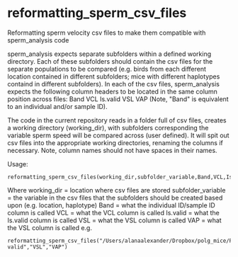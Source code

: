 # reformatting_sperm_csv_files
Reformatting sperm velocity csv files to make them compatible with sperm_analysis code

sperm_analysis expects separate subfolders within a defined working directory. Each of these subfolders should contain the csv files for the separate populations to be compared (e.g. birds from each different location contained in different subfolders; mice with different haplotypes containd in different subfolders). In each of the csv files, sperm_analysis expects the following column headers to be located in the same column position across files:
Band
VCL
Is.valid
VSL
VAP
(Note, "Band" is equivalent to an individual and/or sample ID).

The code in the current repository reads in a folder full of csv files, creates a working directory (working_dir), with subfolders corresponding the variable sperm speed will be compared across (user defined). It will spit out csv files into the appropriate working directories, renaming the columns if necessary. Note, column names should not have spaces in their names.

Usage:
```
reformatting_sperm_csv_files(working_dir,subfolder_variable,Band,VCL,Is.valid,VSL,VAP)
```
Where working_dir = location where csv files are stored
subfolder_variable = the variable in the csv files that the subfolders should be created based upon (e.g. location, haplotype)
Band = what the individual ID/sample ID column is called
VCL = what the VCL column is called
Is.valid = what the Is.valid column is called
VSL = what the VSL column is called
VAP = what the VSL column is called
e.g.
```
reformatting_sperm_csv_files("/Users/alanaalexander/Dropbox/polg_mice/Polg_mice","mtDNA","Sample","VCL","Is valid","VSL","VAP")
```
